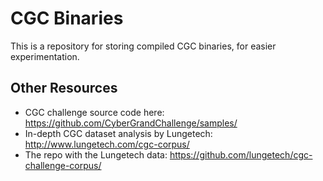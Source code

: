 # CGC Binaries

This is a repository for storing compiled CGC binaries, for easier experimentation.

## Other Resources

- CGC challenge source code here: https://github.com/CyberGrandChallenge/samples/
- In-depth CGC dataset analysis by Lungetech: http://www.lungetech.com/cgc-corpus/
- The repo with the Lungetech data: https://github.com/lungetech/cgc-challenge-corpus/

